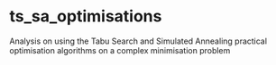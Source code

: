 # ts_sa_optimisations
Analysis on using the Tabu Search and Simulated Annealing practical optimisation algorithms on a complex minimisation problem
